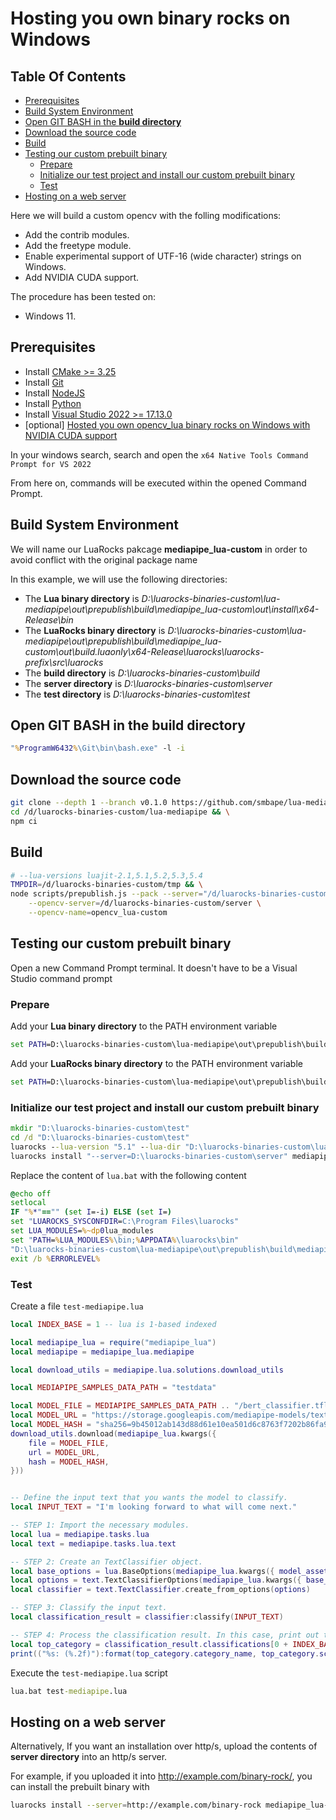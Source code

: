 # Hosting you own binary rocks on Windows

## Table Of Contents

<!-- START doctoc generated TOC please keep comment here to allow auto update -->
<!-- DON'T EDIT THIS SECTION, INSTEAD RE-RUN doctoc TO UPDATE -->

- [Prerequisites](#prerequisites)
- [Build System Environment](#build-system-environment)
- [Open GIT BASH in the **build directory**](#open-git-bash-in-the-build-directory)
- [Download the source code](#download-the-source-code)
- [Build](#build)
- [Testing our custom prebuilt binary](#testing-our-custom-prebuilt-binary)
  - [Prepare](#prepare)
  - [Initialize our test project and install our custom prebuilt binary](#initialize-our-test-project-and-install-our-custom-prebuilt-binary)
  - [Test](#test)
- [Hosting on a web server](#hosting-on-a-web-server)

<!-- END doctoc generated TOC please keep comment here to allow auto update -->

Here we will build a custom opencv with the folling modifications:
  - Add the contrib modules.
  - Add the freetype module.
  - Enable experimental support of UTF-16 (wide character) strings on Windows.
  - Add NVIDIA CUDA support.

The procedure has been tested on:
  - Windows 11.

## Prerequisites

  - Install [CMake >= 3.25](https://cmake.org/download/)
  - Install [Git](https://git-scm.com/)
  - Install [NodeJS](https://nodejs.org/en/download/current)
  - Install [Python](https://www.python.org/downloads/)
  - Install [Visual Studio 2022 >= 17.13.0](https://visualstudio.microsoft.com/fr/downloads/)
  - \[optional\] [Hosted you own opencv_lua binary rocks on Windows with NVIDIA CUDA support](https://github.com/smbape/lua-opencv/blob/main/docs/hosting-you-own-binary-rocks-Windows.md)

In your windows search, search and open the `x64 Native Tools Command Prompt for VS 2022`

From here on, commands will be executed within the opened Command Prompt.

## Build System Environment

We will name our LuaRocks pakcage **mediapipe_lua-custom** in order to avoid conflict with the original package name

In this example, we will use the following directories: 
  - The **Lua binary directory** is _D:\luarocks-binaries-custom\lua-mediapipe\out\prepublish\build\mediapipe_lua-custom\out\install\x64-Release\bin_
  - The **LuaRocks binary directory** is _D:\luarocks-binaries-custom\lua-mediapipe\out\prepublish\build\mediapipe_lua-custom\out\build.luaonly\x64-Release\luarocks\luarocks-prefix\src\luarocks_
  - The **build directory** is _D:\luarocks-binaries-custom\build_
  - The **server directory** is _D:\luarocks-binaries-custom\server_
  - The **test directory** is _D:\luarocks-binaries-custom\test_

## Open GIT BASH in the **build directory**

```cmd
"%ProgramW6432%\Git\bin\bash.exe" -l -i
```

## Download the source code

```sh
git clone --depth 1 --branch v0.1.0 https://github.com/smbape/lua-mediapipe.git /d/luarocks-binaries-custom/lua-mediapipe && \
cd /d/luarocks-binaries-custom/lua-mediapipe && \
npm ci
```

## Build

```sh
# --lua-versions luajit-2.1,5.1,5.2,5.3,5.4
TMPDIR=/d/luarocks-binaries-custom/tmp && \
node scripts/prepublish.js --pack --server="/d/luarocks-binaries-custom/server" --lua-versions luajit-2.1 --name=mediapipe_lua-custom \
    --opencv-server=/d/luarocks-binaries-custom/server \
    --opencv-name=opencv_lua-custom
```

## Testing our custom prebuilt binary

Open a new Command Prompt terminal. It doesn't have to be a Visual Studio command prompt

### Prepare

Add your **Lua binary directory** to the PATH environment variable
```cmd
set PATH=D:\luarocks-binaries-custom\lua-mediapipe\out\prepublish\build\mediapipe_lua-custom\out\install\x64-Release\bin;%PATH%
```

Add your **LuaRocks binary directory** to the PATH environment variable
```cmd
set PATH=D:\luarocks-binaries-custom\lua-mediapipe\out\prepublish\build\mediapipe_lua-custom\out\build.luaonly\x64-Release\luarocks\luarocks-prefix\src\luarocks;%PATH%
```

### Initialize our test project and install our custom prebuilt binary

```cmd
mkdir "D:\luarocks-binaries-custom\test"
cd /d "D:\luarocks-binaries-custom\test"
luarocks --lua-version "5.1" --lua-dir "D:\luarocks-binaries-custom\lua-mediapipe\out\prepublish\build\mediapipe_lua-custom\out\install\x64-Release" init --lua-versions "5.1,5.2,5.3,5.4"
luarocks install "--server=D:\luarocks-binaries-custom\server" mediapipe_lua-custom
```

Replace the content of `lua.bat` with the following content

```cmd
@echo off
setlocal
IF "%*"=="" (set I=-i) ELSE (set I=)
set "LUAROCKS_SYSCONFDIR=C:\Program Files\luarocks"
set LUA_MODULES=%~dp0lua_modules
set "PATH=%LUA_MODULES%\bin;%APPDATA%\luarocks\bin"
"D:\luarocks-binaries-custom\lua-mediapipe\out\prepublish\build\mediapipe_lua-custom\out\install\x64-Release\bin\luajit.exe" -e "package.path=\"%LUA_MODULES:\=\\%\\share\\lua\\5.1\\?.lua;%LUA_MODULES:\=\\%\\share\\lua\\5.1\\?\\init.lua;%APPDATA:\=\\%\\luarocks\\share\\lua\\5.1\\?.lua;%APPDATA:\=\\%\\luarocks\\share\\lua\\5.1\\?\\init.lua;\"..package.path;package.cpath=\"%LUA_MODULES:\=\\%\\lib\\lua\\5.1\\?.dll;%APPDATA:\=\\%\\luarocks\\lib\\lua\\5.1\\?.dll;\"..package.cpath" %I% %*
exit /b %ERRORLEVEL%
```

### Test

Create a file `test-mediapipe.lua`

```lua
local INDEX_BASE = 1 -- lua is 1-based indexed

local mediapipe_lua = require("mediapipe_lua")
local mediapipe = mediapipe_lua.mediapipe

local download_utils = mediapipe.lua.solutions.download_utils

local MEDIAPIPE_SAMPLES_DATA_PATH = "testdata"

local MODEL_FILE = MEDIAPIPE_SAMPLES_DATA_PATH .. "/bert_classifier.tflite"
local MODEL_URL = "https://storage.googleapis.com/mediapipe-models/text_classifier/bert_classifier/float32/1/bert_classifier.tflite"
local MODEL_HASH = "sha256=9b45012ab143d88d61e10ea501d6c8763f7202b86fa987711519d89bfa2a88b1"
download_utils.download(mediapipe_lua.kwargs({
    file = MODEL_FILE,
    url = MODEL_URL,
    hash = MODEL_HASH,
}))


-- Define the input text that you wants the model to classify.
local INPUT_TEXT = "I'm looking forward to what will come next."

-- STEP 1: Import the necessary modules.
local lua = mediapipe.tasks.lua
local text = mediapipe.tasks.lua.text

-- STEP 2: Create an TextClassifier object.
local base_options = lua.BaseOptions(mediapipe_lua.kwargs({ model_asset_path = MODEL_FILE }))
local options = text.TextClassifierOptions(mediapipe_lua.kwargs({ base_options = base_options }))
local classifier = text.TextClassifier.create_from_options(options)

-- STEP 3: Classify the input text.
local classification_result = classifier:classify(INPUT_TEXT)

-- STEP 4: Process the classification result. In this case, print out the most likely category.
local top_category = classification_result.classifications[0 + INDEX_BASE].categories[0 + INDEX_BASE]
print(("%s: (%.2f)"):format(top_category.category_name, top_category.score))

```

Execute the `test-mediapipe.lua` script

```cmd
lua.bat test-mediapipe.lua
```

## Hosting on a web server

Alternatively, If you want an installation over http/s, upload the contents of **server directory** into an http/s server.

For example, if you uploaded it into http://example.com/binary-rock/, you can install the prebuilt binary with

```sh
luarocks install --server=http://example.com/binary-rock mediapipe_lua-custom
```
